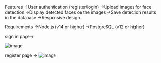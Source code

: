 Features
->User authentication (register/login)
->Upload images for face detection
->Display detected faces on the images
->Save detection results in the database
->Responsive design


Requirements
->Node.js (v14 or higher)
->PostgreSQL (v12 or higher)

sign in page->

![image](https://github.com/Decode2-coder/faceDetector/assets/65841088/130f5918-3371-472f-bc97-61db6ace742d)

register page ->
![image](https://github.com/Decode2-coder/faceDetector/assets/65841088/6f98dd12-c9ff-40f4-bfee-b2f5bedf845b)





